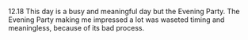 12.18
This day is a busy and meaningful day but the Evening Party. The Evening Party making me impressed a lot was waseted timing and meaningless, because of its bad process.